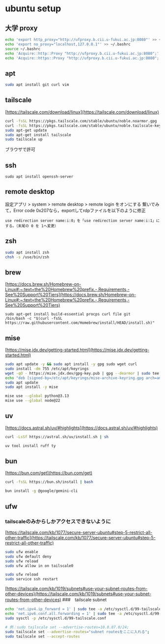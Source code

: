 # ubuntu setup

## 大学 proxy

```sh
echo 'export http_proxy="http://ufproxy.b.cii.u-fukui.ac.jp:8080"' >> ~/.bashrc
echo 'export no_proxy="localhost,127.0.0.1"' >> ~/.bashrc
source ~/.bashrc
echo 'Acquire::http::Proxy "http://ufproxy.b.cii.u-fukui.ac.jp:8080";' | sudo tee -a /etc/apt/apt.conf
echo 'Acquire::https::Proxy "http://ufproxy.b.cii.u-fukui.ac.jp:8080";' | sudo tee -a /etc/apt/apt.conf
```

## apt

```sh
sudo apt install git curl vim
```

## tailscale

[https://tailscale.com/download/linux](https://tailscale.com/download/linux)

```sh
curl -fsSL https://pkgs.tailscale.com/stable/ubuntu/noble.noarmor.gpg | sudo tee /usr/share/keyrings/tailscale-archive-keyring.gpg >/dev/null
curl -fsSL https://pkgs.tailscale.com/stable/ubuntu/noble.tailscale-keyring.list | sudo tee /etc/apt/sources.list.d/tailscale.list
sudo apt-get update
sudo apt-get install tailscale
sudo tailscale up
```

ブラウザで許可

## ssh

```
sudo apt install openssh-server
```

## remote desktop

設定アプリ > system > remote desktop > remote login をオンにする
繋いでみて，Error code 0x207なら，exportしてrdpファイルを以下のように修正
```
use redirection server name:i:0」を「use redirection server name:i:1」にする。（末尾の 0 を 1へ変更）
```

## zsh
```sh
sudo apt install zsh
chsh -s /use/bin/zsh
```

## brew
[https://docs.brew.sh/Homebrew-on-Linux#:~:text=the%20Homebrew%20prefix.-,Requirements,-See%20Support%20Tiers](https://docs.brew.sh/Homebrew-on-Linux#:~:text=the%20Homebrew%20prefix.-,Requirements,-See%20Support%20Tiers)
```
sudo apt-get install build-essential procps curl file git
/bin/bash -c "$(curl -fsSL https://raw.githubusercontent.com/Homebrew/install/HEAD/install.sh)"
```

## mise
[https://mise.jdx.dev/getting-started.html](https://mise.jdx.dev/getting-started.html)
```sh
sudo apt update -y && sudo apt install -y gpg sudo wget curl
sudo install -dm 755 /etc/apt/keyrings
wget -qO - https://mise.jdx.dev/gpg-key.pub | gpg --dearmor | sudo tee /etc/apt/keyrings/mise-archive-keyring.gpg 1> /dev/null
echo "deb [signed-by=/etc/apt/keyrings/mise-archive-keyring.gpg arch=amd64] https://mise.jdx.dev/deb stable main" | sudo tee /etc/apt/sources.list.d/mise.list
sudo apt update
sudo apt install -y mise
```

```sh
mise use --global python@3.13
mise use --global node@22
```


## uv
[https://docs.astral.sh/uv/#highlights](https://docs.astral.sh/uv/#highlights)

```sh
curl -LsSf https://astral.sh/uv/install.sh | sh
```

```sh
uv tool install ruff ty
```

## bun
[https://bun.com/get](https://bun.com/get)

```sh
curl -fsSL https://bun.sh/install | bash
```

```sh
bun install -g @google/gemini-cli
```

## ufw

### tailscaleのみからしかアクセスできないように
[https://tailscale.com/kb/1077/secure-server-ubuntu#step-5-restrict-all-other-traffic](https://tailscale.com/kb/1077/secure-server-ubuntu#step-5-restrict-all-other-traffic)
```sh
sudo ufw enable
sudo ufw default deny
sudo ufw reload
sudo ufw allow in on tailscale0

sudo ufw reload
sudo service ssh restart
```


[https://tailscale.com/kb/1019/subnets#use-your-subnet-routes-from-other-devices}(https://tailscale.com/kb/1019/subnets#use-your-subnet-routes-from-other-devices)
###　tailscale subnet
```sh
echo 'net.ipv4.ip_forward = 1' | sudo tee -a /etc/sysctl.d/99-tailscale.conf
echo 'net.ipv6.conf.all.forwarding = 1' | sudo tee -a /etc/sysctl.d/99-tailscale.conf
sudo sysctl -p /etc/sysctl.d/99-tailscale.conf

# 例：sudo tailscale set --advertise-routes=10.0.87.0/24;
sudo tailscale set --advertise-routes="subnet routesをここに入れる";
sudo tailscale set --accept-routes
```



